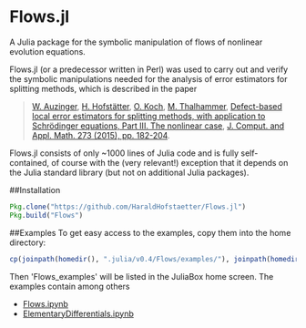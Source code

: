 # Flows.jl
A Julia package for the symbolic manipulation of flows of nonlinear evolution equations.


Flows.jl (or a predecessor written in Perl) was used to carry out and verify the symbolic manipulations 
needed for the analysis of error estimators for splitting methods, which is described in the paper

> [W. Auzinger](http://www.asc.tuwien.ac.at/~winfried),
> [H. Hofstätter](http://www.harald-hofstaetter.at),
> [O. Koch](http://othmar-koch.org), 
> [M. Thalhammer](http://techmath.uibk.ac.at/mecht/),
> [Defect-based local error estimators for splitting methods, with application to Schr&ouml;dinger equations, Part III. The nonlinear case](http://www.asc.tuwien.ac.at/preprint/2013/asc19x2013.pdf),
> [J. Comput. and Appl. Math. 273 (2015), pp. 182-204](http://dx.doi.org/10.1016/j.cam.2014.06.012).

Flows.jl consists of only ~1000 lines of Julia code and is fully self-contained, 
of course with the (very relevant!) exception that it depends on the Julia standard library
(but not on  additional Julia packages).

##Installation
```julia
Pkg.clone("https://github.com/HaraldHofstaetter/Flows.jl")
Pkg.build("Flows")
```
##Examples
To get easy access to the examples, copy them into the home directory:
```julia
cp(joinpath(homedir(), ".julia/v0.4/Flows/examples/"), joinpath(homedir(), "Flows_examples"), remove_destination=true)
```
Then 'Flows_examples' will be listed in the JuliaBox home screen. The examples contain among others
+ [Flows.ipynb](https://github.com/HaraldHofstaetter/Flows.jl/blob/master/examples/Flows.ipynb)
+ [ElementaryDifferentials.ipynb](https://github.com/HaraldHofstaetter/Flows.jl/blob/master/examples/ElementaryDifferentials.ipynb)
  
